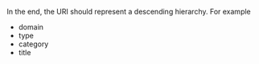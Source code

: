 In the end, the URI should represent a descending hierarchy. For example
- domain
- type
- category
- title